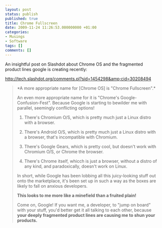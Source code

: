 ```yaml
---
layout: post
status: publish
published: true
title: Chrome Fullscreen
date: 2009-11-24 11:26:53.000000000 +01:00
categories:
- Musings
- Software
tags: []
comments: []
---
```



An insightful post on Slashdot about Chrome OS and the fragmented product lines google is creating recently:

http://tech.slashdot.org/comments.pl?sid=1454298&amp;cid=30208494
<blockquote>*A more appropriate name for [Chrome OS] is "Chrome Fullscreen".*

An even more appropriate name for it is "Chrome's Google-Confusion-Fest". Because Google is starting to bewilder me with parallel, seemingly conflicting options!

1) There's Chromium O/S, which is pretty much just a Linux distro with a browser.

2) There's Android O/S, which is pretty much just a Linux distro with a browser, that's incompatible with Chromium.

3) There's Google Gears, which is pretty cool, but doesn't work with Chromium O/S, or Chrome the browser.

4) There's Chrome itself, whicch is just a browser, without a distro of any kind, and paradoxically, doesn't work on Linux.

In short, while Google has been lobbing all this juicy-looking stuff out onto the marketplace, it's been set up in such a way as the boxes are likely to fall on anxious developers.

<strong>This looks to me more like a minefield than a fruited plain! </strong>

Come on, Google! If you want me, a developer, to "jump on board" with your stuff, you'd better get it all talking to each other, because <strong>your deeply fragmented product lines are causing me to shun your products.</strong></blockquote>

